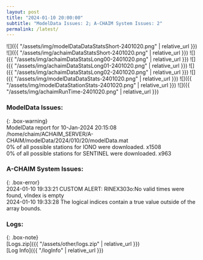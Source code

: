 ```yaml
---
layout: post
title: "2024-01-10 20:00:00"
subtitle: "ModelData Issues: 2; A-CHAIM System Issues: 2"
permalink: /latest/
---
```


![]({{ "/assets/img/modelDataDataStatsShort-2401020.png" | relative_url }})
![]({{ "/assets/img/achaimDataStatsShort-2401020.png" | relative_url }})
![]({{ "/assets/img/achaimDataStatsLong00-2401020.png" | relative_url }})
![]({{ "/assets/img/achaimDataStatsLong01-2401020.png" | relative_url }})
![]({{ "/assets/img/achaimDataStatsLong02-2401020.png" | relative_url }})
![]({{ "/assets/img/modelDataDataStats-2401020.png" | relative_url }})
![]({{ "/assets/img/modelDataStationStats-2401020.png" | relative_url }})
![]({{ "/assets/img/achaimRunTime-2401020.png" | relative_url }})


### ModelData Issues:  
  
{: .box-warning}  
 ModelData report for 10-Jan-2024 20:15:08   
 /home/chaim/ACHAIM_SERVER/A-CHAIM/modelData/2024/010/20/modelData.mat   
 0% of all possible stations for IONO were downloaded. x1508   
 0% of all possible stations for SENTINEL were downloaded. x963   
  
### A-CHAIM System Issues:  
  
{: .box-error}  
2024-01-10 19:33:21 CUSTOM ALERT: RINEX303o:No valid times were found, vIndex is empty  
2024-01-10 19:33:28 The logical indices contain a true value outside of the array bounds.  

### Logs:  
  
{: .box-note}  
[Logs.zip]({{ "/assets/other/logs.zip" | relative_url }})  
[Log Info]({{ "/logInfo" | relative_url }})  
